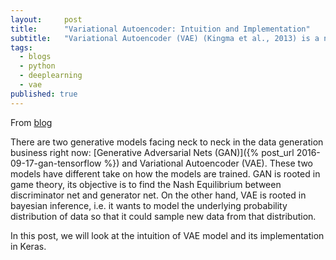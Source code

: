 ```yaml
---
layout:     post
title:      "Variational Autoencoder: Intuition and Implementation"
subtitle:   "Variational Autoencoder (VAE) (Kingma et al., 2013) is a new perspective in the autoencoding business. It views Autoencoder as a bayesian inference problem: modeling the underlying probability distribution of data."
tags:
  - blogs
  - python
  - deeplearning
  - vae
published: true
---
```


From [blog](https://wiseodd.github.io/techblog/2016/12/10/variational-autoencoder/)

There are two generative models facing neck to neck in the data generation business right now: [Generative Adversarial Nets (GAN)]({% post_url 2016-09-17-gan-tensorflow %}) and Variational Autoencoder (VAE). These two models have different take on how the models are trained. GAN is rooted in game theory, its objective is to find the Nash Equilibrium between discriminator net and generator net. On the other hand, VAE is rooted in bayesian inference, i.e. it wants to model the underlying probability distribution of data so that it could sample new data from that distribution.

In this post, we will look at the intuition of VAE model and its implementation in Keras.

